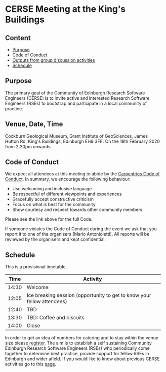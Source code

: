 # CERSE Meeting at the King's Buildings

## Content
* [Purpose](#purpose)
* [Code of Conduct](#code-of-conduct)
* [Outputs from group discussion activities](#outputs-from-group-discussion-activities)
* [Schedule](#schedule)


## Purpose

The primary goal of the Community of Edinburgh Research Software Engineers (CERSE) is to invite active and interested Research Software Engineers (RSEs) to bootstrap and participate in a local community of practice.

##	Venue, Date, Time

Cockburn Geological Museum, Grant Institute of GeoSciences, James Hutton Rd, King's Buildings, Edinburgh EH9 3FE. On the 18th February 2020 from 2:30pm onwards.

## Code of Conduct

We expect all attendees at this meeting to abide by the [Carpentries Code of Conduct](https://docs.carpentries.org/topic_folders/policies/code-of-conduct.html). In summary, we encourage the following behaviour:

* Use welcoming and inclusive language
* Be respectful of different viewpoints and experiences
* Gracefully accept constructive criticism
* Focus on what is best for the community
* Show courtesy and respect towards other community members

Please see the link above for the full Code.

If someone violates the Code of Conduct during the event we ask that you report it to one of the organisers (Mario Antonioletti). All reports will be reviewed by the organisers and kept confidential.  

## Schedule

This is a provisional timetable.

|Time  | Activity      | 
|------| ------|
|14:30 | Welcome |
|12:05 | Ice breaking session (opportunity to get to know your fellow attendees) |
|12:40 | TBD |
|13:30 | TBD: Coffee and biscuits |
|14:00 | Close |

In order to get an idea of numbers for catering and to stay within the venue size please [register](https://www.eventbrite.co.uk/e/cerse-meeting-at-kb-tickets-91748565429). The aim is to establish a self sustaining Community Edinburgh Research Software Engineers (RSEs) who periodically come together to determine best practice, provide support for fellow RSEs in Edinburgh and wider afield. If you would like to know about previous CERSE activities go to this [page](https://cerse.github.io/).

